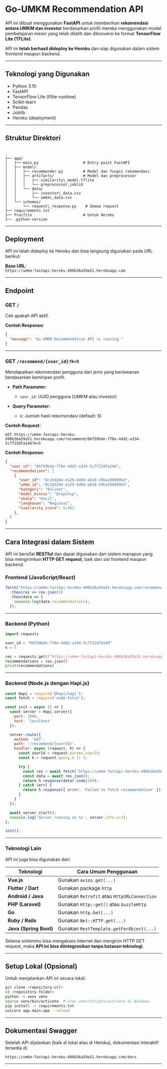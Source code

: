 # Go-UMKM Recommendation API

API ini dibuat menggunakan **FastAPI** untuk memberikan **rekomendasi antara UMKM dan investor** berdasarkan profil mereka menggunakan model pembelajaran mesin yang telah dilatih dan dikonversi ke format **TensorFlow Lite (TFLite)**.

API ini **telah berhasil dideploy ke Heroku** dan siap digunakan dalam sistem frontend maupun backend.

---

## Teknologi yang Digunakan

- Python 3.10
- FastAPI
- TensorFlow Lite (tflite-runtime)
- Scikit-learn
- Pandas
- Joblib
- Heroku (deployment)

---

## Struktur Direktori

```

.
├── app/
│   ├── main.py                    # Entry point FastAPI
│   ├── model/
│   │   ├── recommender.py         # Model dan fungsi rekomendasi
│   │   ├── artifacts/             # Model dan preprocessor
│   │   │   ├── similarity\_model.tflite
│   │   │   └── preprocessor.joblib
│   │   └── data/
│   │       ├── investor\_data.csv
│   │       └── umkm\_data.csv
│   └── schemas/
│       └── request\_response.py    # Skema request
├── requirements.txt
├── Procfile                       # Untuk Heroku
├── .python-version

````

---

## Deployment

API ini telah dideploy ke Heroku dan bisa langsung digunakan pada URL berikut:

**Base URL**:  
`https://umkm-fastapi-heroku-496b36a59a51.herokuapp.com`

---

## Endpoint

### GET `/`

Cek apakah API aktif.

**Contoh Response:**
```json
{
  "message": "Go-UMKM Recommendation API is running."
}
````

---

### GET `/recommend/{user_id}?k=5`

Mendapatkan rekomendasi pengguna dari jenis yang berlawanan berdasarkan kemiripan profil.

* **Path Parameter:**

  * `user_id`: UUID pengguna (UMKM atau investor)
* **Query Parameter:**

  * `k`: Jumlah hasil rekomendasi (default: 5)

**Contoh Request:**

```
GET https://umkm-fastapi-heroku-496b36a59a51.herokuapp.com/recommend/0bf59bde-f78e-4dd2-a334-5c7f22dfa14d?k=5
```

**Contoh Response:**

```json
{
  "user_id": "0bf59bde-f78e-4dd2-a334-5c7f22dfa14d",
  "recommendations": [
    {
      "user_id": "8c1bd284-e129-4d8d-a610-29ba2806895d",
      "umkm_id": "8c1bd284-e129-4d8d-a610-29ba2806895d",
      "kategori": "Kuliner",
      "model_bisnis": "Dropship",
      "skala": "Kecil",
      "jangkauan": "Regional",
      "similarity_score": 0.863
    },
  ]
}
```

---


## Cara Integrasi dalam Sistem

API ini bersifat **RESTful** dan dapat digunakan dari sistem manapun yang bisa mengirimkan **HTTP GET request**, baik dari sisi frontend maupun backend.

### Frontend (JavaScript/React)

```javascript
fetch("https://umkm-fastapi-heroku-496b36a59a51.herokuapp.com/recommend/USER_ID?k=5")
  .then(res => res.json())
  .then(data => {
    console.log(data.recommendations);
  });
```

---

### Backend (Python)

```python
import requests

user_id = "0bf59bde-f78e-4dd2-a334-5c7f22dfa14d"
k = 5

res = requests.get(f"https://umkm-fastapi-heroku-496b36a59a51.herokuapp.com/recommend/{user_id}?k={k}")
recommendations = res.json()
print(recommendations)
```

---

### Backend (Node.js dengan Hapi.js)

```javascript
const Hapi = require('@hapi/hapi');
const fetch = require('node-fetch');

const init = async () => {
  const server = Hapi.server({
    port: 3000,
    host: 'localhost'
  });

  server.route({
    method: 'GET',
    path: '/recommend/{userId}',
    handler: async (request, h) => {
      const userId = request.params.userId;
      const k = request.query.k || 5;

      try {
        const res = await fetch(`https://umkm-fastapi-heroku-496b36a59a51.herokuapp.com/recommend/${userId}?k=${k}`);
        const data = await res.json();
        return h.response(data).code(200);
      } catch (err) {
        return h.response({ error: 'Failed to fetch recommendation' }).code(500);
      }
    }
  });

  await server.start();
  console.log('Server running on %s', server.info.uri);
};

init();
```

---

### Teknologi Lain

API ini juga bisa digunakan dari:

| Teknologi              | Cara Umum Penggunaan                        |
| ---------------------- | ------------------------------------------- |
| **Vue.js**             | Gunakan `axios.get(...)`                    |
| **Flutter / Dart**     | Gunakan package `http`                      |
| **Android / Java**     | Gunakan `Retrofit` atau `HttpURLConnection` |
| **PHP (Laravel)**      | Gunakan `Http::get()` atau `GuzzleHttp`     |
| **Go**                 | Gunakan `http.Get(...)`                     |
| **Ruby / Rails**       | Gunakan `Net::HTTP.get(...)`                |
| **Java (Spring Boot)** | Gunakan `RestTemplate.getForObject(...)`    |

Selama sistemmu bisa mengakses internet dan mengirim HTTP GET request, maka **API ini bisa diintegrasikan tanpa batasan teknologi**.

---


## Setup Lokal (Opsional)

Untuk menjalankan API ini secara lokal:

```bash
git clone <repository-url>
cd <repository-folder>
python -m venv venv
source venv/bin/activate  # atau venv\Scripts\activate di Windows
pip install -r requirements.txt
uvicorn app.main:app --reload
```

---

## Dokumentasi Swagger

Setelah API dijalankan (baik di lokal atau di Heroku), dokumentasi interaktif tersedia di:

```
https://umkm-fastapi-heroku-496b36a59a51.herokuapp.com/docs
```

---
